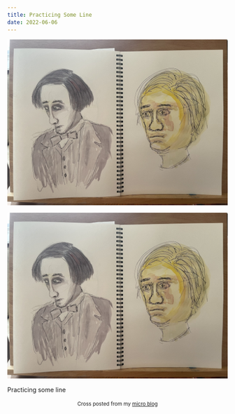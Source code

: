```yaml
---
title: Practicing Some Line
date: 2022-06-06
---
```

![Practicing Some Line](image/fba62392a3.jpg)

![Practicing Some Line](image/fba62392a3.jpg)

<p>Practicing some line</p>
<p></p>


<center><small>Cross posted from my <a href='http://micro.blog/joshnicholas'>micro blog</a></small></center>

    